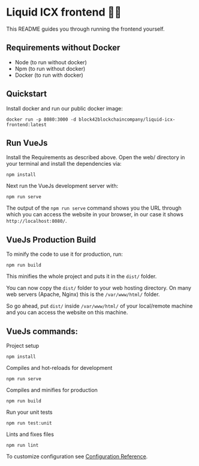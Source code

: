 # Liquid ICX frontend 🧽💧

This README guides you through running the frontend yourself.

## Requirements without Docker
* Node (to run without docker)
* Npm (to run without docker)
* Docker (to run with docker)

## Quickstart

Install docker and run our public docker image:
```
docker run -p 8080:3000 -d block42blockchaincompany/liquid-icx-frontend:latest
```

## Run VueJs 

Install the Requirements as described above.
Open the web/ directory in your terminal and install the dependencies via:
```
npm install
```

Next run the VueJs development server with:
```
npm run serve
```

The output of the `npm run serve` command shows you the URL through which
you can access the website in your browser, 
in our case it shows `http://localhost:8080/`.

## VueJs Production Build

To minify the code to use it for production, run:
```
npm run build
```

This minifies the whole project and puts it in the `dist/` folder.

You can now copy the `dist/` folder to your web hosting directory.
On many web servers (Apache, Nginx) this is the `/var/www/html/` folder.

So go ahead, put `dist/` inside `/var/www/html/` of your local/remote machine
and you can access the website on this machine.

## VueJs commands:

Project setup
```
npm install
```

Compiles and hot-reloads for development
```
npm run serve
```

Compiles and minifies for production
```
npm run build
```

Run your unit tests
```
npm run test:unit
```

Lints and fixes files
```
npm run lint
```

To customize configuration see [Configuration Reference](https://cli.vuejs.org/config/).

